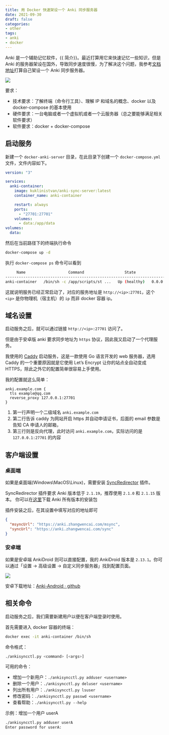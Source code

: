```yaml
---
title: 用 Docker 快速架设一个 Anki 同步服务器
date: 2021-09-30
draft: false
categories:
- other
tags:
- anki
- docker
---
```



Anki 是一个辅助记忆软件，{{ 简介}}。最近打算用它来快速记忆一些知识，但是 Anki 的服务器架设在国外，导致同步速度很慢，为了解决这个问题，我参考[文档地址](https://github.com/ankicommunity/anki-devops-services)打算自己架设一个 Anki 同步服务器。

<!--more-->

![](https://static.webjam.cn/images/anki-sync-server-with-docker.png)

要求：
+ 技术要求：了解终端（命令行工具）、理解 IP 和域名的概念、docker 以及 docker-compose 的基本使用
+ 硬件要求：一台电脑或者一个虚拟机或者一个云服务器（总之要能够满足相关软件要求）
+ 软件要求：docker + docker-compose


## 启动服务

新建一个 `docker-anki-server` 目录，在此目录下创建一个 `docker-compose.yml` 文件，文件内容如下。

```yml
version: "3"

services:
  anki-container:
    image: kuklinistvan/anki-sync-server:latest
    container_name: anki-container

    restart: always
    ports:
      - "27701:27701"
    volumes:
      - data:/app/data
volumes:
  data:
```

然后在当前路径下的终端执行命令

```sh
docker-compose up -d
```

执行 `docker-compose ps` 命令可以看到

```bash
     Name                   Command                  State                Ports          
-----------------------------------------------------------------------------------------
anki-container   /bin/sh -c /app/scripts/st ...   Up (healthy)   0.0.0.0:27701->27701/tcp
```

这就说明服务已经正常启动了，对应的服务地址是 `http://<ip>:27701`，这个 `<ip>` 是你物理机（宿主机）的 `ip` 而非 docker 容器 ip。

## 域名设置

启动服务之后，就可以通过链接 `http://<ip>:27701` 访问了。

但是由于安卓版 anki 要求同步地址为 `https` 协议，因此我又启动了一个代理服务。

我使用的 [Caddy](https://caddyserver.com/) 启动服务，这是一款使用 Go 语言开发的 web 服务器，选用 Caddy 的一个重要原因就是它使用 Let’s Encrypt 让你的站点全自动变成 HTTPS，除此之外它的配置简单很容易上手使用。

我的配置就这么简单：

```
anki.example.com {
  tls example@qq.com
  reverse_proxy 127.0.0.1:27701
}
```

1. 第一行声明一个二级域名 `anki.example.com`
2. 第二行告诉 caddy 为网站开启 https 并自动申请证书，后面的 email 参数是告知 CA 申请人的邮箱，
3. 第三行则是反向代理，此时访问 `anki.example.com`，实际访问的是 `127.0.0.1:27701` 的内容


## 客户端设置


###  桌面端

如果是桌面端(Windows\MacOS\Linux)，需要安装 [SyncRedirector](https://ankiweb.net/shared/info/2124817646) 插件。

SyncRedirector 插件要求 Anki 版本低于 `2.1.19`，推荐使用 `2.1.0` 和 `2.1.15` 版本。
你可以在[这里](https://apps.ankiweb.net/downloads/archive/)下载 Anki 所有版本的安装包

插件安装之后，在其设置中填写对应的地址即可

```json
{
  "msyncUrl": "https://anki.zhangwencai.com/msync",
  "syncUrl": "https://anki.zhangwencai.com/sync"
}
```

### 安卓端

如果是安卓端 AnkiDroid 则可以直接配置，我的 AnkiDroid 版本是 `2.13.1`。你可以通过「设置 -> 高级设置 -> 自定义同步服务器」找到配置页面。

![](https://static.webjam.cn/images/ankidroid-sync-server.png)


安卓下载地址：[Anki-Android · github](https://github.com/ankidroid/Anki-Android/releases)


## 相关命令

启动服务之后，我们需要新建用户以便在客户端登录时使用。


首先需要进入 docker 容器的终端：

```bash
docker exec -it anki-container /bin/sh
```

命令格式：

```bash
./ankisyncctl.py <command> [<args>]
```

可用的命令：
+ 增加一个新用户：`./ankisyncctl.py adduser <username>`
+ 删除一个用户：`./ankisyncctl.py deluser <username>`
+ 列出所有用户：`./ankisyncctl.py lsuser`
+ 修改密码：`./ankisyncctl.py passwd <username>`
+ 查看帮助：`./ankisyncctl.py --help`


示例：增加一个用户 userA

```bash
./ankisyncctl.py adduser userA
Enter password for userA:
```
